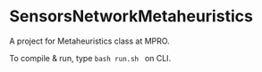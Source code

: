 # SensorsNetworkMetaheuristics
A project for Metaheuristics class at MPRO.

To compile & run, type  ```bash run.sh ``` on CLI.
